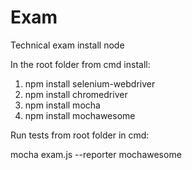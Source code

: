 # Exam
Technical exam
install node

In the root folder from cmd install: 

1) npm install selenium-webdriver
2) npm install chromedriver
3) npm install mocha
4) npm install mochawesome

Run tests from root folder in cmd:

mocha exam.js --reporter mochawesome
